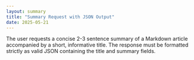 ```yaml
---
layout: summary
title: "Summary Request with JSON Output"
date: 2025-05-21
---
```


The user requests a concise 2-3 sentence summary of a Markdown article accompanied by a short, informative title. The response must be formatted strictly as valid JSON containing the title and summary fields.